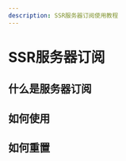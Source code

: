 ```yaml
---
description: SSR服务器订阅使用教程
---
```


# SSR服务器订阅

## 什么是服务器订阅 <a id="&#x4EC0;&#x4E48;&#x662F;&#x670D;&#x52A1;&#x5668;&#x8BA2;&#x9605;"></a>

## 如何使用 <a id="&#x5982;&#x4F55;&#x4F7F;&#x7528;"></a>

## 如何重置 <a id="&#x5982;&#x4F55;&#x91CD;&#x7F6E;"></a>

